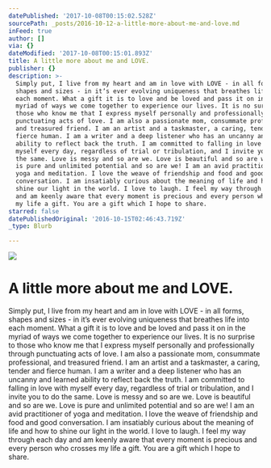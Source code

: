 ```yaml
---
datePublished: '2017-10-08T00:15:02.528Z'
sourcePath: _posts/2016-10-12-a-little-more-about-me-and-love.md
inFeed: true
author: []
via: {}
dateModified: '2017-10-08T00:15:01.893Z'
title: A little more about me and LOVE.
publisher: {}
description: >-
  Simply put, I live from my heart and am in love with LOVE - in all forms,
  shapes and sizes - in itʼs ever evolving uniqueness that breathes life into
  each moment. What a gift it is to love and be loved and pass it on in the
  myriad of ways we come together to experience our lives. It is no surprise to
  those who know me that I express myself personally and professionally through
  punctuating acts of love. I am also a passionate mom, consummate professional,
  and treasured friend. I am an artist and a taskmaster, a caring, tender and
  fierce human. I am a writer and a deep listener who has an uncanny and learned
  ability to reflect back the truth. I am committed to falling in love with
  myself every day, regardless of trial or tribulation, and I invite you to do
  the same. Love is messy and so are we. Love is beautiful and so are we. Love
  is pure and unlimited potential and so are we! I am an avid practitioner of
  yoga and meditation. I love the weave of friendship and food and good
  conversation. I am insatiably curious about the meaning of life and how to
  shine our light in the world. I love to laugh. I feel my way through each day
  and am keenly aware that every moment is precious and every person who crosses
  my life a gift. You are a gift which I hope to share.
starred: false
datePublishedOriginal: '2016-10-15T02:46:43.719Z'
_type: Blurb

---
```

![](https://the-grid-user-content.s3-us-west-2.amazonaws.com/c7ffd586-ef2f-4b9a-a707-61d78c73dae5.jpg)

# A little more about me and LOVE.

Simply put, I live from my heart and am in love with LOVE - in all forms, shapes and sizes - in itʼs ever evolving uniqueness that breathes life into each moment. What a gift it is to love and be loved and pass it on in the myriad of ways we come together to experience our lives. It is no surprise to those who know me that I express myself personally and professionally through punctuating acts of love. I am also a passionate mom, consummate professional, and treasured friend. I am an artist and a taskmaster, a caring, tender and fierce human. I am a writer and a deep listener who has an uncanny and learned ability to reflect back the truth. I am committed to falling in love with myself every day, regardless of trial or tribulation, and I invite you to do the same. Love is messy and so are we. Love is beautiful and so are we. Love is pure and unlimited potential and so are we! I am an avid practitioner of yoga and meditation. I love the weave of friendship and food and good conversation. I am insatiably curious about the meaning of life and how to shine our light in the world. I love to laugh. I feel my way through each day and am keenly aware that every moment is precious and every person who crosses my life a gift. You are a gift which I hope to share.